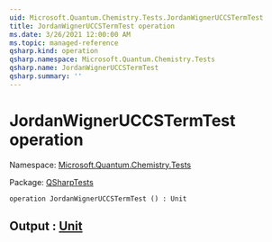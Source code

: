 ```yaml
---
uid: Microsoft.Quantum.Chemistry.Tests.JordanWignerUCCSTermTest
title: JordanWignerUCCSTermTest operation
ms.date: 3/26/2021 12:00:00 AM
ms.topic: managed-reference
qsharp.kind: operation
qsharp.namespace: Microsoft.Quantum.Chemistry.Tests
qsharp.name: JordanWignerUCCSTermTest
qsharp.summary: ''
---
```


# JordanWignerUCCSTermTest operation

Namespace: [Microsoft.Quantum.Chemistry.Tests](xref:Microsoft.Quantum.Chemistry.Tests)

Package: [QSharpTests](https://nuget.org/packages/QSharpTests)




```qsharp
operation JordanWignerUCCSTermTest () : Unit
```


## Output : [Unit](xref:microsoft.quantum.lang-ref.unit)

